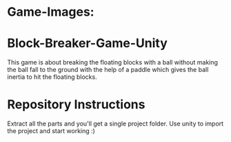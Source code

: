 # Game-Images:
  
# Block-Breaker-Game-Unity
  This game is about breaking the floating blocks with a ball without making the ball fall to the ground with the help of a paddle which gives
  the ball inertia to hit the floating blocks.
  
  # Repository Instructions
   Extract all the parts and you'll get a single project folder. 
   Use unity to import the project and start working :)
  
